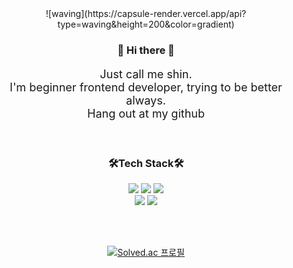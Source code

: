 <div align="center">
![waving](https://capsule-render.vercel.app/api?type=waving&height=200&color=gradient)
    <h3 align="center">👋 Hi there 👋</h3>

<p align="center" style="font-size:18px">
    Just call me shin.<br>
    I'm beginner frontend developer, trying to be better always.<br/>
    Hang out at my github
</p>
<br/>
<h3 align="center">🛠️Tech Stack🛠️</h3>

<p align="center">
    <a href="https://ko.reactjs.org/"><img src="https://img.shields.io/badge/React-282C34?style=flat&logo=React&logoColor=61DAFB"/></a>
    <a href="https://reactnative.dev/"><img src="https://img.shields.io/badge/React_Native-61DAFB?style=flat&logo=React&logoColor=282c34"/></a>
    <a href="https://nodejs.org/ko/"><img src="https://img.shields.io/badge/Node_Js-ffffff?style=flat&logo=Node.js&logoColor=77b063"/></a>
    <br/>
    <a href="https://developer.mozilla.org/ko/docs/Web/JavaScript"><img src="https://img.shields.io/badge/JavaScript-efd81d?style=flat&logo=JavaScript&logoColor=000000"/></a>
    <a href="https://www.typescriptlang.org/"><img src="https://img.shields.io/badge/Typescript-3178c6?style=flat&logo=TypeScript&logoColor=ffffff"/></a>
 </p>
    
<br/>
<br/>

[![Solved.ac 프로필](http://mazassumnida.wtf/api/v2/generate_badge?boj=gpfqpsxj75)](https://solved.ac/gpfqpsxj75)

</div>
